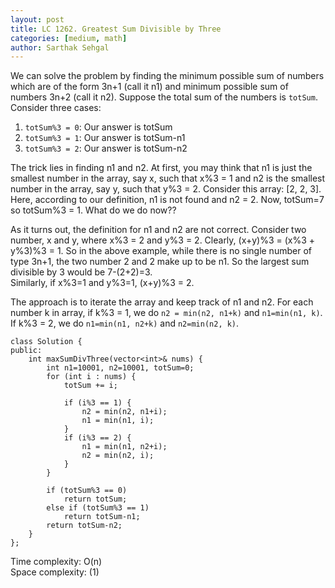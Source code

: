 ```yaml
---
layout: post
title: LC 1262. Greatest Sum Divisible by Three
categories: [medium, math]
author: Sarthak Sehgal
---
```

We can solve the problem by finding the minimum possible sum of numbers which are of the form 3n+1 (call it n1) and minimum possible sum of numbers 3n+2 (call it n2). Suppose the total sum of the numbers is `totSum`. Consider three cases:
1. `totSum%3 = 0`: Our answer is totSum
2. `totSum%3 = 1`: Our answer is totSum-n1
3. `totSum%3 = 2`: Our answer is totSum-n2

The trick lies in finding n1 and n2. At first, you may think that n1 is just the smallest number in the array, say x, such that x%3 = 1 and n2 is the smallest number in the array, say y, such that y%3 = 2. Consider this array: [2, 2, 3]. Here, according to our definition, n1 is not found and n2 = 2. Now, totSum=7 so totSum%3 = 1. What do we do now??

As it turns out, the definition for n1 and n2 are not correct. Consider two number, x and y, where x%3 = 2 and y%3 = 2. Clearly, (x+y)%3 = (x%3 + y%3)%3 = 1. So in the above example, while there is no single number of type 3n+1, the two number 2 and 2 make up to be n1. So the largest sum divisible by 3 would be 7-(2+2)=3.  
Similarly, if x%3=1 and y%3=1, (x+y)%3 = 2.

The approach is to iterate the array and keep track of n1 and n2. For each number k in array, if k%3 = 1, we do `n2 = min(n2, n1+k)` and `n1=min(n1, k)`. If k%3 = 2, we do `n1=min(n1, n2+k)` and `n2=min(n2, k)`.

```
class Solution {
public:
    int maxSumDivThree(vector<int>& nums) {
        int n1=10001, n2=10001, totSum=0;
        for (int i : nums) {
            totSum += i;

            if (i%3 == 1) {
                n2 = min(n2, n1+i);
                n1 = min(n1, i);
            }
            if (i%3 == 2) {
                n1 = min(n1, n2+i);
                n2 = min(n2, i);
            }
        }

        if (totSum%3 == 0)
            return totSum;
        else if (totSum%3 == 1)
            return totSum-n1;
        return totSum-n2;
    }
};
```
Time complexity: O(n)  
Space complexity: (1)